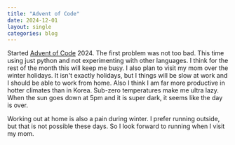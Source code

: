 ```yaml
---
title: "Advent of Code"
date: 2024-12-01
layout: single
categories: blog
---
```

Started [Advent of Code](https://adventofcode.com/2024) 2024. The first problem was not too bad. This time using just python and not experimenting with other languages. I think for the rest of the month this will keep me busy. I also plan to visit my mom over the winter holidays. It isn't exactly holidays, but I things will be slow at work and I should be able to work from home. Also I think I am far more productive in hotter climates than in Korea. Sub-zero temperatures make me ultra lazy. When the sun goes down at 5pm and it is super dark, it seems like the day is over.

Working out at home is also a pain during winter. I prefer running outside, but that is not possible these days. So I look forward to running when I visit my mom.